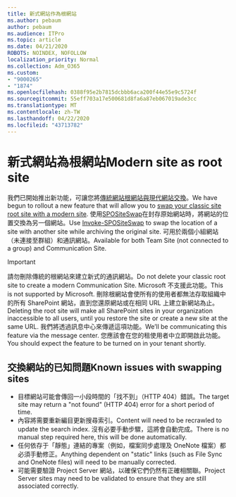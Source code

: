 ```yaml
---
title: 新式網站作為根網站
ms.author: pebaum
author: pebaum
ms.audience: ITPro
ms.topic: article
ms.date: 04/21/2020
ROBOTS: NOINDEX, NOFOLLOW
localization_priority: Normal
ms.collection: Adm_O365
ms.custom:
- "9000265"
- "1874"
ms.openlocfilehash: 0388f95e2b7815dcbbb6aca200f44e55e9c5724f
ms.sourcegitcommit: 55eff703a17e500681d8fa6a87eb067019ade3cc
ms.translationtype: MT
ms.contentlocale: zh-TW
ms.lasthandoff: 04/22/2020
ms.locfileid: "43713782"
---
```

# <a name="modern-site-as-root-site"></a><span data-ttu-id="264c1-102">新式網站為根網站</span><span class="sxs-lookup"><span data-stu-id="264c1-102">Modern site as root site</span></span>

<span data-ttu-id="264c1-103">我們已開始推出新功能，可讓您將[傳統網站根網站與現代網站交換](https://docs.microsoft.com/sharepoint/modern-root-site)。</span><span class="sxs-lookup"><span data-stu-id="264c1-103">We have begun to rollout a new feature that will allow you to [swap your classic site root site with a modern site](https://docs.microsoft.com/sharepoint/modern-root-site).</span></span> <span data-ttu-id="264c1-104">使用[SPOSiteSwap](https://docs.microsoft.com/powershell/module/sharepoint-online/invoke-spositeswap?view=sharepoint-ps)在封存原始網站時，將網站的位置交換為另一個網站。</span><span class="sxs-lookup"><span data-stu-id="264c1-104">Use [Invoke-SPOSiteSwap](https://docs.microsoft.com/powershell/module/sharepoint-online/invoke-spositeswap?view=sharepoint-ps) to swap the location of a site with another site while archiving the original site.</span></span> <span data-ttu-id="264c1-105">可用於兩個小組網站（未連接至群組）和通訊網站。</span><span class="sxs-lookup"><span data-stu-id="264c1-105">Available for both Team Site (not connected to a group) and Communication Site.</span></span>

>[!Important]
> <span data-ttu-id="264c1-106">請勿刪除傳統的根網站來建立新式的通訊網站。</span><span class="sxs-lookup"><span data-stu-id="264c1-106">Do not delete your classic root site to create a modern Communication Site.</span></span> <span data-ttu-id="264c1-107">Microsoft 不支援此功能。</span><span class="sxs-lookup"><span data-stu-id="264c1-107">This is not supported by Microsoft.</span></span> <span data-ttu-id="264c1-108">刪除根網站會使所有的使用者都無法存取組織中的所有 SharePoint 網站，直到您還原網站或在相同 URL 上建立新網站為止。</span><span class="sxs-lookup"><span data-stu-id="264c1-108">Deleting the root site will make all SharePoint sites in your organization inaccessible to all users, until you restore the site or create a new site at the same URL.</span></span> <span data-ttu-id="264c1-109">我們將透過訊息中心來傳遞這項功能。</span><span class="sxs-lookup"><span data-stu-id="264c1-109">We’ll be communicating this feature via the message center.</span></span> <span data-ttu-id="264c1-110">您應該會在您的租使用者中立即開啟此功能。</span><span class="sxs-lookup"><span data-stu-id="264c1-110">You should expect the feature to be turned on in your tenant shortly.</span></span>

## <a name="known-issues-with-swapping-sites"></a><span data-ttu-id="264c1-111">交換網站的已知問題</span><span class="sxs-lookup"><span data-stu-id="264c1-111">Known issues with swapping sites</span></span>
- <span data-ttu-id="264c1-112">目標網站可能會傳回一小段時間的「找不到」（HTTP 404）錯誤。</span><span class="sxs-lookup"><span data-stu-id="264c1-112">The target site may return a "not found" (HTTP 404) error for a short period of time.</span></span>
- <span data-ttu-id="264c1-113">內容將需要重新編目更新搜尋索引。</span><span class="sxs-lookup"><span data-stu-id="264c1-113">Content will need to be recrawled to update the search index.</span></span> <span data-ttu-id="264c1-114">沒有必要手動步驟，這將會自動完成。</span><span class="sxs-lookup"><span data-stu-id="264c1-114">There is no manual step required here, this will be done automatically.</span></span>
- <span data-ttu-id="264c1-115">任何依存于「靜態」連結的專案（例如，檔案同步處理及 OneNote 檔案）都必須手動修正。</span><span class="sxs-lookup"><span data-stu-id="264c1-115">Anything dependent on "static" links (such as File Sync and OneNote files) will need to be manually corrected.</span></span>
- <span data-ttu-id="264c1-116">可能需要驗證 Project Server 網站，以確保它們仍然有正確相關聯。</span><span class="sxs-lookup"><span data-stu-id="264c1-116">Project Server sites may need to be validated to ensure that they are still associated correctly.</span></span> 
